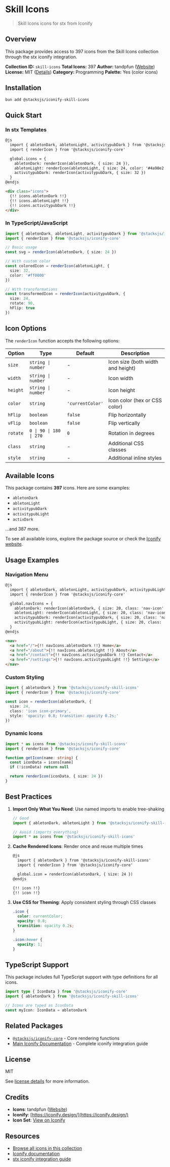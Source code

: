 # Skill Icons

> Skill Icons icons for stx from Iconify

## Overview

This package provides access to 397 icons from the Skill Icons collection through the stx iconify integration.

**Collection ID:** `skill-icons`
**Total Icons:** 397
**Author:** tandpfun ([Website](https://github.com/tandpfun/skill-icons))
**License:** MIT ([Details](https://github.com/tandpfun/skill-icons/blob/main/LICENSE))
**Category:** Programming
**Palette:** Yes (color icons)

## Installation

```bash
bun add @stacksjs/iconify-skill-icons
```

## Quick Start

### In stx Templates

```html
@js
  import { abletonDark, abletonLight, activitypubDark } from '@stacksjs/iconify-skill-icons'
  import { renderIcon } from '@stacksjs/iconify-core'

  global.icons = {
    abletonDark: renderIcon(abletonDark, { size: 24 }),
    abletonLight: renderIcon(abletonLight, { size: 24, color: '#4a90e2' }),
    activitypubDark: renderIcon(activitypubDark, { size: 32 })
  }
@endjs

<div class="icons">
  {!! icons.abletonDark !!}
  {!! icons.abletonLight !!}
  {!! icons.activitypubDark !!}
</div>
```

### In TypeScript/JavaScript

```typescript
import { abletonDark, abletonLight, activitypubDark } from '@stacksjs/iconify-skill-icons'
import { renderIcon } from '@stacksjs/iconify-core'

// Basic usage
const svg = renderIcon(abletonDark, { size: 24 })

// With custom color
const coloredIcon = renderIcon(abletonLight, {
  size: 32,
  color: '#ff0000'
})

// With transformations
const transformedIcon = renderIcon(activitypubDark, {
  size: 24,
  rotate: 90,
  hFlip: true
})
```

## Icon Options

The `renderIcon` function accepts the following options:

| Option | Type | Default | Description |
|--------|------|---------|-------------|
| `size` | `string \| number` | - | Icon size (both width and height) |
| `width` | `string \| number` | - | Icon width |
| `height` | `string \| number` | - | Icon height |
| `color` | `string` | `'currentColor'` | Icon color (hex or CSS color) |
| `hFlip` | `boolean` | `false` | Flip horizontally |
| `vFlip` | `boolean` | `false` | Flip vertically |
| `rotate` | `0 \| 90 \| 180 \| 270` | `0` | Rotation in degrees |
| `class` | `string` | - | Additional CSS classes |
| `style` | `string` | - | Additional inline styles |

## Available Icons

This package contains **397** icons. Here are some examples:

- `abletonDark`
- `abletonLight`
- `activitypubDark`
- `activitypubLight`
- `actixDark`

...and 387 more.

To see all available icons, explore the package source or check the [Iconify website](https://icon-sets.iconify.design/skill-icons/).

## Usage Examples

### Navigation Menu

```html
@js
  import { abletonDark, abletonLight, activitypubDark, activitypubLight } from '@stacksjs/iconify-skill-icons'
  import { renderIcon } from '@stacksjs/iconify-core'

  global.navIcons = {
    abletonDark: renderIcon(abletonDark, { size: 20, class: 'nav-icon' }),
    abletonLight: renderIcon(abletonLight, { size: 20, class: 'nav-icon' }),
    activitypubDark: renderIcon(activitypubDark, { size: 20, class: 'nav-icon' }),
    activitypubLight: renderIcon(activitypubLight, { size: 20, class: 'nav-icon' })
  }
@endjs

<nav>
  <a href="/">{!! navIcons.abletonDark !!} Home</a>
  <a href="/about">{!! navIcons.abletonLight !!} About</a>
  <a href="/contact">{!! navIcons.activitypubDark !!} Contact</a>
  <a href="/settings">{!! navIcons.activitypubLight !!} Settings</a>
</nav>
```

### Custom Styling

```typescript
import { abletonDark } from '@stacksjs/iconify-skill-icons'
import { renderIcon } from '@stacksjs/iconify-core'

const icon = renderIcon(abletonDark, {
  size: 24,
  class: 'icon icon-primary',
  style: 'opacity: 0.8; transition: opacity 0.2s;'
})
```

### Dynamic Icons

```typescript
import * as icons from '@stacksjs/iconify-skill-icons'
import { renderIcon } from '@stacksjs/iconify-core'

function getIcon(name: string) {
  const iconData = icons[name]
  if (!iconData) return null

  return renderIcon(iconData, { size: 24 })
}
```

## Best Practices

1. **Import Only What You Need**: Use named imports to enable tree-shaking
   ```typescript
   // Good
   import { abletonDark, abletonLight } from '@stacksjs/iconify-skill-icons'

   // Avoid (imports everything)
   import * as icons from '@stacksjs/iconify-skill-icons'
   ```

2. **Cache Rendered Icons**: Render once and reuse multiple times
   ```html
   @js
     import { abletonDark } from '@stacksjs/iconify-skill-icons'
     import { renderIcon } from '@stacksjs/iconify-core'

     global.icon = renderIcon(abletonDark, { size: 24 })
   @endjs

   {!! icon !!}
   {!! icon !!}
   ```

3. **Use CSS for Theming**: Apply consistent styling through CSS classes
   ```css
   .icon {
     color: currentColor;
     opacity: 0.8;
     transition: opacity 0.2s;
   }

   .icon:hover {
     opacity: 1;
   }
   ```

## TypeScript Support

This package includes full TypeScript support with type definitions for all icons.

```typescript
import type { IconData } from '@stacksjs/iconify-core'
import { abletonDark } from '@stacksjs/iconify-skill-icons'

// Icons are typed as IconData
const myIcon: IconData = abletonDark
```

## Related Packages

- [`@stacksjs/iconify-core`](../iconify-core) - Core rendering functions
- [Main Iconify Documentation](../../docs/iconify.md) - Complete iconify integration guide

## License

MIT

See [license details](https://github.com/tandpfun/skill-icons/blob/main/LICENSE) for more information.

## Credits

- **Icons**: tandpfun ([Website](https://github.com/tandpfun/skill-icons))
- **Iconify**: [https://iconify.design/](https://iconify.design/)
- **Icon Set**: [View on Iconify](https://icon-sets.iconify.design/skill-icons/)

## Resources

- [Browse all icons in this collection](https://icon-sets.iconify.design/skill-icons/)
- [Iconify documentation](https://iconify.design/docs/)
- [stx iconify integration guide](../../docs/iconify.md)
